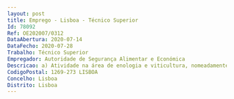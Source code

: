 ```yaml
--- 
layout: post
title: Emprego - Lisboa - Técnico Superior
Id: 78092
Ref: OE202007/0312
DataAbertura: 2020-07-14
DataFecho: 2020-07-28
Trabalho: Técnico Superior
Empregador: Autoridade de Segurança Alimentar e Económica
Descricao: a) Atividade na área de enologia e viticultura, nomeadamente, interpretação de resultados analíticos efetuados em bebidas e produtos vitivinícolas b) Realização de estudos de avaliação de risco e elaborar pareceres técnicos circunstanciados face aos resultados analíticos.
CodigoPostal: 1269-273 LISBOA
Concelho: Lisboa
Distrito: Lisboa
--- 
```


